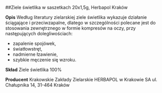 ##Ziele świetlika w saszetkach 20x1,5g, Herbapol Kraków

**Opis** Według literatury zielarskiej ziele świetlika wykazuje działanie ściągające i przeciwzapalne, dlatego w szczególności polecane jest do stosowania zewnętrznego w formie kompresów na oczy, przy następujących dolegliwościach:
- zapalenie spojówek,
- światłowstręt,
- nadmierne łzawienie,
- szybkie męczenie się wzroku.
  
**Skład** Ziele świetlika 100%

**Producent** Krakowskie Zakłady Zielarskie HERBAPOL w Krakowie SA
ul. Chałupnika 14, 31-464 Kraków